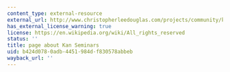 ```yaml
---
content_type: external-resource
external_url: http://www.christopherleedouglas.com/projects/community/kan-seminars/
has_external_license_warning: true
license: https://en.wikipedia.org/wiki/All_rights_reserved
status: ''
title: page about Kan Seminars
uid: b424d078-0adb-4451-984d-f830578abbeb
wayback_url: ''
---
```

